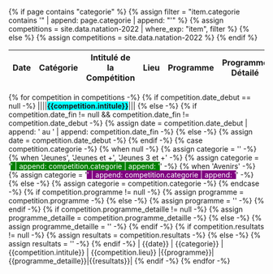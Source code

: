 {% if page contains "categorie" %}
{%   assign filter = "item.categorie contains '" | append: page.categorie | append: "'" %}
{%   assign competitions = site.data.natation-2022 | where_exp: "item", filter %}
{% else %}
{%   assign competitions = site.data.natation-2022 %}
{% endif %}

| Date | Catégorie | Intitulé de la Compétition | Lieu | Programme | Programme Détailé | Résultats |
| --- | --- | --- | --- | --- | --- | --- |
{% for competition in competitions -%}
{% if competition.date_debut == null -%}
||||<span style="background-color:cyan">**{{competition.intitule}}**</span>|||
{% else -%}
{% if competition.date_fin != null && competition.date_fin != competition.date_debut -%}
{%   assign date = competition.date_debut | append: ' au ' | append: competition.date_fin -%}
{% else -%}
{%   assign date = competition.date_debut -%}
{% endif -%}
{% case competition.categorie -%}
{% when null -%}
{%   assign categorie = '' -%}
{% when 'Jeunes', 'Jeunes et +', 'Jeunes 3 et +' -%}
{%   assign categorie = '<span style="background-color:green; color:white">' | append: competition.categorie | append: '</span>' -%}
{% when 'Avenirs' -%}
{%   assign categorie = '<span style="background-color:purple; color:white">' | append: competition.categorie | append: '</span>' -%}
{% else -%}
{%   assign categorie = competition.categorie -%}
{% endcase -%}
{% if competition.programme != null -%}
{%   assign programme = competition.programme -%}
{% else -%}
{%   assign programme = '' -%}
{% endif -%}
{% if competition.programme_detaille != null -%}
{%   assign programme_detaille = competition.programme_detaille -%}
{% else -%}
{%   assign programme_detaille = '' -%}
{% endif -%}
{% if competition.resultats != null -%}
{%   assign resultats = competition.resultats -%}
{% else -%}
{%   assign resultats = '' -%}
{% endif -%}
| {{date}} | {{categorie}} | {{competition.intitule}} | {{competition.lieu}} |{{programme}}|{{programme_detaille}}|{{resultats}}|
{% endif -%}
{% endfor -%}
